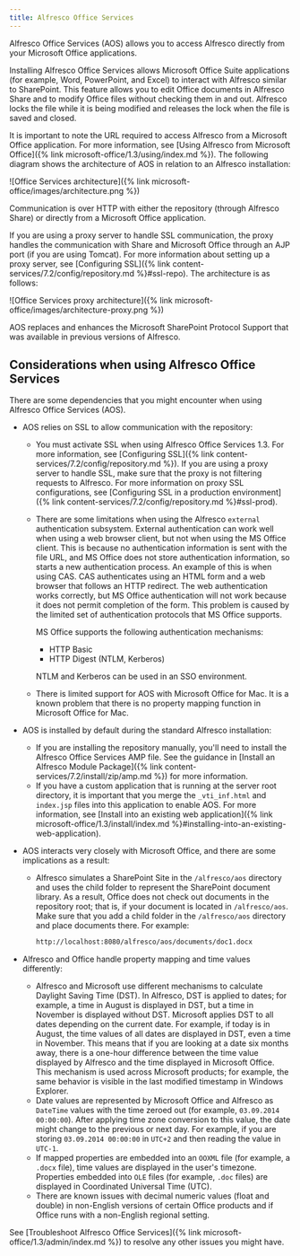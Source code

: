 ```yaml
---
title: Alfresco Office Services
---
```


Alfresco Office Services (AOS) allows you to access Alfresco directly from your Microsoft Office applications.

Installing Alfresco Office Services allows Microsoft Office Suite applications (for example, Word, PowerPoint, and Excel) to interact with Alfresco similar to SharePoint. This feature allows you to edit Office documents in Alfresco Share and to modify Office files without checking them in and out. Alfresco locks the file while it is being modified and releases the lock when the file is saved and closed.

It is important to note the URL required to access Alfresco from a Microsoft Office application. For more information, see [Using Alfresco from Microsoft Office]({% link microsoft-office/1.3/using/index.md %}). The following diagram shows the architecture of AOS in relation to an Alfresco installation:

![Office Services architecture]({% link microsoft-office/images/architecture.png %})

Communication is over HTTP with either the repository (through Alfresco Share) or directly from a Microsoft Office application.

If you are using a proxy server to handle SSL communication, the proxy handles the communication with Share and Microsoft Office through an AJP port (if you are using Tomcat). For more information about setting up a proxy server, see [Configuring SSL]({% link content-services/7.2/config/repository.md %}#ssl-repo). The architecture is as follows:

![Office Services proxy architecture]({% link microsoft-office/images/architecture-proxy.png %})

AOS replaces and enhances the Microsoft SharePoint Protocol Support that was available in previous versions of Alfresco.

## Considerations when using Alfresco Office Services

There are some dependencies that you might encounter when using Alfresco Office Services (AOS).

* AOS relies on SSL to allow communication with the repository:
  * You must activate SSL when using Alfresco Office Services 1.3. For more information, see [Configuring SSL]({% link content-services/7.2/config/repository.md %}).
     If you are using a proxy server to handle SSL, make sure that the proxy is not filtering requests to Alfresco. For more information on proxy SSL configurations, see [Configuring SSL in a production environment]({% link content-services/7.2/config/repository.md %}#ssl-prod).
  * There are some limitations when using the Alfresco `external` authentication subsystem. External authentication can work well when using a web browser client, but not when using the MS Office client. This is because no authentication information is sent with the file URL, and MS Office does not store authentication information, so starts a new authentication process. An example of this is when using CAS. CAS authenticates using an HTML form and a web browser that follows an HTTP redirect. The web authentication works correctly, but MS Office authentication will not work because it does not permit completion of the form. This problem is caused by the limited set of authentication protocols that MS Office supports.

    MS Office supports the following authentication mechanisms:

    * HTTP Basic
    * HTTP Digest (NTLM, Kerberos)

    NTLM and Kerberos can be used in an SSO environment.

  * There is limited support for AOS with Microsoft Office for Mac. It is a known problem that there is no property mapping function in Microsoft Office for Mac.
* AOS is installed by default during the standard Alfresco installation:
  * If you are installing the repository manually, you'll need to install the Alfresco Office Services AMP file. See the guidance in [Install an Alfresco Module Package]({% link content-services/7.2/install/zip/amp.md %}) for more information.
  * If you have a custom application that is running at the server root directory, it is important that you merge the `_vti_inf.html` and `index.jsp` files into this application to enable AOS. For more information, see [Install into an existing web application]({% link microsoft-office/1.3/install/index.md %}#installing-into-an-existing-web-application).
* AOS interacts very closely with Microsoft Office, and there are some implications as a result:
  * Alfresco simulates a SharePoint Site in the `/alfresco/aos` directory and uses the child folder to represent the SharePoint document library. As a result, Office does not check out documents in the repository root; that is, if your document is located in `/alfresco/aos`. Make sure that you add a child folder in the `/alfresco/aos` directory and place documents there. For example:

    ```bash
    http://localhost:8080/alfresco/aos/documents/doc1.docx
    ```

* Alfresco and Office handle property mapping and time values differently:
  * Alfresco and Microsoft use different mechanisms to calculate Daylight Saving Time (DST). In Alfresco, DST is applied to dates; for example, a time in August is displayed in DST, but a time in November is displayed without DST. Microsoft applies DST to all dates depending on the current date. For example, if today is in August, the time values of all dates are displayed in DST, even a time in November. This means that if you are looking at a date six months away, there is a one-hour difference between the time value displayed by Alfresco and the time displayed in Microsoft Office. This mechanism is used across Microsoft products; for example, the same behavior is visible in the last modified timestamp in Windows Explorer.
  * Date values are represented by Microsoft Office and Alfresco as `DateTime` values with the time zeroed out (for example, `03.09.2014 00:00:00`). After applying time zone conversion to this value, the date might change to the previous or next day. For example, if you are storing `03.09.2014 00:00:00` in `UTC+2` and then reading the value in `UTC-1`.
  * If mapped properties are embedded into an `OOXML` file (for example, a `.docx` file), time values are displayed in the user's timezone. Properties embedded into `OLE` files (for example, `.doc` files) are displayed in Coordinated Universal Time (UTC).
  * There are known issues with decimal numeric values (float and double) in non-English versions of certain Office products and if Office runs with a non-English regional setting.

See [Troubleshoot Alfresco Office Services]({% link microsoft-office/1.3/admin/index.md %}) to resolve any other issues you might have.
